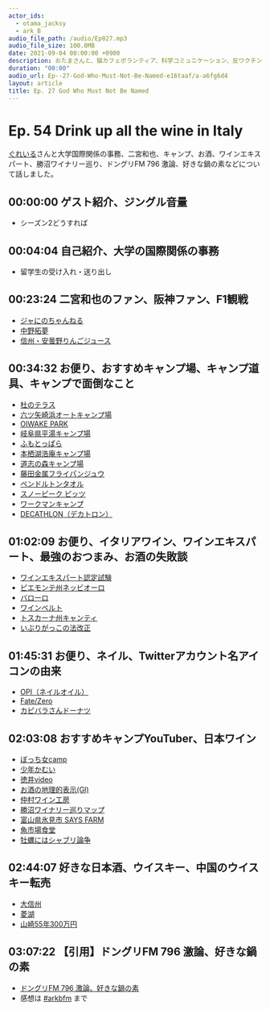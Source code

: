 ```yaml
---
actor_ids:
  - otama_jacksy
  - ark_B
audio_file_path: /audio/Ep027.mp3
audio_file_size: 100.0MB
date: 2021-09-04 00:00:00 +0900
description: おたまさんと、猫カフェボランティア、科学コミュニケーション、反ワクチン監視、ドラえもん、絶滅動物は蘇らせるべきか、ミッドサマー、保護猫のススメなどについて話しました。
duration: "00:00"
audio_url: Ep--27-God-Who-Must-Not-Be-Named-e16taaf/a-a6fg6d4
layout: article
title: Ep. 27 God Who Must Not Be Named
---
```


# Ep. 54 Drink up all the wine in Italy

[ぐれいる](https://twitter.com/Grail1225)さんと大学国際関係の事務、二宮和也、キャンプ、お酒、ワインエキスパート、勝沼ワイナリー巡り、ドングリFM 796 激論、好きな鍋の素などについて話しました。

## 00:00:00 ゲスト紹介、ジングル音量

* シーズン2どうすれば

## 00:04:04 自己紹介、大学の国際関係の事務

* 留学生の受け入れ・送り出し

## 00:23:24 二宮和也のファン、阪神ファン、F1観戦

* [ジャにのちゃんねる](https://www.youtube.com/channel/UC2alHD2WkakOiTxCxF-uMAg)
* [中野拓夢](https://npb.jp/bis/players/41445153.html)
* [信州・安曇野りんごジュース](https://amzn.to/3IqJnaB)

## 00:34:32 お便り、おすすめキャンプ場、キャンプ道具、キャンプで面倒なこと

* [杜のテラス](http://mori-no-terrace.com/top/)
* [六ツ矢崎浜オートキャンプ場](https://takashima-kanko.jp/spot/mutsuyazakihama.html)
* [OIWAKE PARK](https://oiwakepark.stores.jp/)
* [岐阜県平湯キャンプ場](https://www.hirayu-camp.com/)
* [ふもとっぱら](https://fumotoppara.net/)
* [本栖湖浩庵キャンプ場](https://kouan-motosuko.com/)
* [道志の森キャンプ場](https://doshinomori.jp/)
* [藤田金属フライパンジュウ](https://jiu10.com/product.html)
* [ペンドルトンタオル](https://amzn.to/3voYP3G)
* [スノーピーク ピッツ](https://amzn.to/3M9ex91)
* [ワークマンキャンプ](https://workman.jp/shop/pages/campgear.aspx)
* [DECATHLON（デカトロン）](https://www.decathlon.co.jp/)

## 01:02:09 お便り、イタリアワイン、ワインエキスパート、最強のおつまみ、お酒の失敗談

* [ワインエキスパート認定試験](https://www.sommelier.jp/exam/exam_guidance_detail2.html)
* [ピエモンテ州ネッビオーロ](https://www.enoteca.co.jp/article/archives/5874/)
* [バローロ](https://www.enoteca.co.jp/archives/detail/LB)
* [ワインベルト](https://firadis.net/column/wine-column-no021/)
* [トスカーナ州キャンティ](https://www.enoteca.co.jp/archives/detail/4M)
* [いぶりがっこの法改正](https://www.yomiuri.co.jp/economy/20220115-OYT1T50144/)

## 01:45:31 お便り、ネイル、Twitterアカウント名アイコンの由来

* [OPI（ネイルオイル）](https://amzn.to/3KhSafV)
* [Fate/Zero](https://amzn.to/3JZSCPD)
* [カピバラさんドーナツ](https://ikumimama.com/view/item/000000000091)

## 02:03:08 おすすめキャンプYouTuber、日本ワイン

* [ぼっち女camp](https://www.youtube.com/channel/UC_IaH1atfZkX66NCfqSYU5g)
* [少年かむい](https://www.youtube.com/channel/UC_yZgg8zaqRUMFhqMtGytiw)
* [徳井video](https://www.youtube.com/channel/UCEInr2OIWVwRDjpl10GpJvw)
* [お酒の地理的表示(GI)](https://www.nta.go.jp/publication/pamph/sake/03.pdf)
* [仲村ワイン工房](http://www.nakamura-wine.jp/)
* [勝沼ワイナリー巡りマップ](https://nippon.wine/katsunuma_winery_map/)
* [富山県氷見市 SAYS FARM](https://www.saysfarm.com/)
* [魚市場食堂](https://tabelog.com/toyama/A1604/A160402/16008630/)
* [牡蠣にはシャブリ論争](https://www.leon.jp/gourmet/6616)

## 02:44:07 好きな日本酒、ウイスキー、中国のウイスキー転売

* [大信州](http://www.daishinsyu.com/)
* [菱湖](https://nishijima.ocnk.net/product/320)
* [山崎55年300万円](https://gendai.ismedia.jp/articles/-/70379)

## 03:07:22 【引用】ドングリFM 796 激論、好きな鍋の素

* [ドングリFM 796 激論、好きな鍋の素](https://donguri.fm/n/n27d1bc3d0595)
* 感想は [#arkbfm](https://twitter.com/hashtag/arkbfm) まで